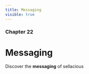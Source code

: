 ```yaml
---
title: Messaging
visible: true
---
```


### Chapter 22

# Messaging

Discover the **messaging** of sellacious 